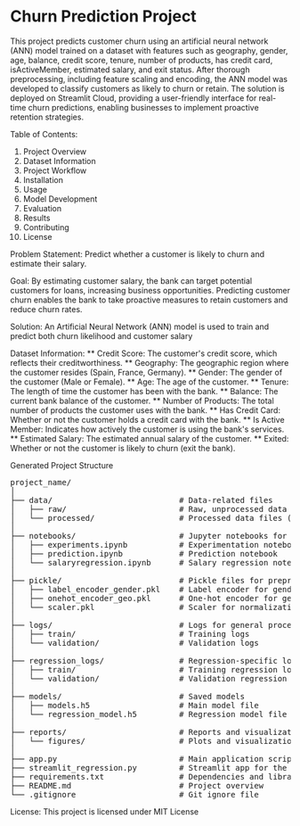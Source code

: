 # Churn Prediction Project
This project predicts customer churn using an artificial neural network (ANN) model trained on a dataset with features such as geography, gender, age, balance, credit score, tenure, number of products, has credit card, isActiveMember, estimated salary, and exit status. After thorough preprocessing, including feature scaling and encoding, the ANN model was developed to classify customers as likely to churn or retain. The solution is deployed on Streamlit Cloud, providing a user-friendly interface for real-time churn predictions, enabling businesses to implement proactive retention strategies.

Table of Contents:
1. Project Overview <br>
2. Dataset Information <br>
3. Project Workflow <br>
4. Installation <br>
5. Usage <br>
6. Model Development <br>
7. Evaluation <br>
8. Results <br>
9. Contributing <br>
10. License <be>


Problem Statement:
Predict whether a customer is likely to churn and estimate their salary.

Goal:
By estimating customer salary, the bank can target potential customers for loans, increasing business opportunities. Predicting customer churn enables the bank to take proactive measures to retain customers and reduce churn rates.

Solution:
An Artificial Neural Network (ANN) model is used to train and predict both churn likelihood and customer salary


Dataset Information:
** Credit Score: The customer's credit score, which reflects their creditworthiness.
** Geography: The geographic region where the customer resides (Spain, France, Germany).
** Gender: The gender of the customer (Male or Female).
** Age: The age of the customer.
** Tenure: The length of time the customer has been with the bank.
** Balance: The current bank balance of the customer.
** Number of Products: The total number of products the customer uses with the bank.
** Has Credit Card: Whether or not the customer holds a credit card with the bank.
** Is Active Member: Indicates how actively the customer is using the bank's services.
** Estimated Salary: The estimated annual salary of the customer.
** Exited: Whether or not the customer is likely to churn (exit the bank).


Generated Project Structure
<pre>
project_name/
│
├── data/                           # Data-related files
│   ├── raw/                        # Raw, unprocessed data files
│   └── processed/                  # Processed data files (if applicable in the future)
│
├── notebooks/                      # Jupyter notebooks for EDA and experimentation
│   ├── experiments.ipynb           # Experimentation notebook
│   ├── prediction.ipynb            # Prediction notebook
│   └── salaryregression.ipynb      # Salary regression notebook
│
├── pickle/                         # Pickle files for preprocessing
│   ├── label_encoder_gender.pkl    # Label encoder for gender
│   ├── onehot_encoder_geo.pkl      # One-hot encoder for geographical data
│   └── scaler.pkl                  # Scaler for normalization
│
├── logs/                           # Logs for general processes
│   ├── train/                      # Training logs
│   └── validation/                 # Validation logs
│
├── regression_logs/                # Regression-specific logs
│   ├── train/                      # Training regression logs
│   └── validation/                 # Validation regression logs
│
├── models/                         # Saved models
│   ├── models.h5                   # Main model file
│   └── regression_model.h5         # Regression model file
│
├── reports/                        # Reports and visualizations
│   └── figures/                    # Plots and visualizations
│
├── app.py                          # Main application script
├── streamlit_regression.py         # Streamlit app for the regression model
├── requirements.txt                # Dependencies and libraries
├── README.md                       # Project overview
└── .gitignore                      # Git ignore file
</pre>


License: This project is licensed under MIT License
